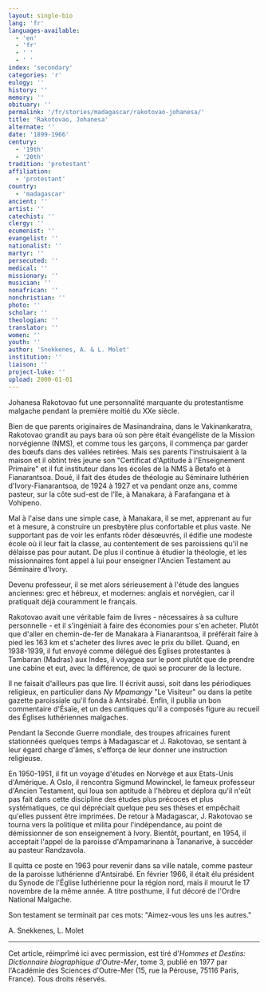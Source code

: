 ```yaml
---
layout: single-bio
lang: 'fr'
languages-available:
  - 'en'
  - 'fr'
  - ' '
  - ' '
index: 'secondary'
categories: 'r'
eulogy: ''
history: ''
memory: ''
obituary: ''
permalink: '/fr/stories/madagascar/rakotovao-johanesa/'
title: 'Rakotovao, Johanesa'
alternate: ''
date: '1899-1966'
century:
  - '19th'
  - '20th'
tradition: 'protestant'
affiliation:
  - 'protestant'
country:
  - 'madagascar'
ancient: ''
artist: ''
catechist: ''
clergy: ''
ecumenist: ''
evangelist: ''
nationalist: ''
martyr: ''
persecuted: ''
medical: ''
missionary: ''
musician: ''
nonafrican: ''
nonchristian: ''
photo: ''
scholar: ''
theologian: ''
translator: ''
women: ''
youth: ''
author: 'Snekkenes, A. & L. Molet'
institution: ''
liaison: ''
project-luke: ''
upload: 2000-01-01
---
```



Johanesa Rakotovao fut une personnalité marquante du protestantisme malgache pendant la première moitié du XXe siècle.

Bien de que parents originaires de Masinandraina, dans le Vakinankaratra, Rakotovao grandit au pays bara où son père était évangéliste de la Mission norvégienne (NMS), et comme tous les garçons, il commença par garder des bœufs dans des vallées retirées. Mais ses parents l'instruisaient à la maison et il obtint très jeune son "Certificat d'Aptitude à l'Enseignement Primaire" et il fut instituteur dans les écoles de la NMS à Betafo et à Fianarantsoa. Doué, il fait des études de théologie au Séminaire luthérien d'Ivory-Fianarantsoa, de 1924 à 1927 et va pendant onze ans, comme pasteur, sur la côte sud-est de l'île, à Manakara, à Farafangana et à Vohipeno.

Mal à l'aise dans une simple case, à Manakara, il se met, apprenant au fur et à mesure, à construire un presbytère plus confortable et plus vaste. Ne supportant pas de voir les enfants rôder désœuvrés, il édifie une modeste école où il leur fait la classe, au contentement de ses paroissiens qu'il ne délaisse pas pour autant. De plus il continue à étudier la théologie, et les missionnaires font appel à lui pour enseigner l'Ancien Testament au Séminaire d'Ivory.

Devenu professeur, il se met alors sérieusement à l'étude des langues anciennes: grec et hébreux, et modernes: anglais et norvégien, car il pratiquait déjà couramment le français.

Rakotovao avait une véritable faim de livres - nécessaires à sa culture personnelle - et il s'ingéniait à faire des économies pour s'en acheter. Plutôt que d'aller en chemin-de-fer de Manakara à Fianarantsoa, il préférait faire à pied les 163 km et s'acheter des livres avec le prix du billet. Quand, en 1938-1939, il fut envoyé comme délégué des Églises protestantes à Tambaran (Madras) aux Indes, il voyagea sur le pont plutôt que de prendre une cabine et eut, avec la différence, de quoi se procurer de la lecture.

Il ne faisait d'ailleurs pas que lire. Il écrivit aussi, soit dans les périodiques religieux, en particulier dans *Ny Mpamangy* "Le Visiteur" ou dans la petite gazette paroissiale qu'il fonda à Antsirabé. Enfin, il publia un bon commentaire d'Ésaïe, et un des cantiques qu'il a composés figure au recueil des Églises luthériennes malgaches.

Pendant la Seconde Guerre mondiale, des troupes africaines furent stationnées quelques temps à Madagascar et J. Rakotovao, se sentant à leur égard charge d'âmes, s'efforça de leur donner une instruction religieuse.

En 1950-1951, il fit un voyage d'études en Norvège et aux Etats-Unis d'Amérique. A Oslo, il rencontra Sigmund Mowinckel, le fameux professeur d'Ancien Testament, qui loua son aptitude à l'hébreu et déplora qu'il n'eût pas fait dans cette discipline des études plus précoces et plus systématiques, ce qui dépréciait quelque peu ses thèses et empêchait qu'elles pussent être imprimées.
De retour à Madagascar, J. Rakotovao se tourna vers la politique et milita pour l'indépendance, au point de démissionner de son enseignement à Ivory. Bientôt, pourtant, en 1954, il acceptait l'appel de la paroisse d'Ampamarinana à Tananarive, à succéder au pasteur Randzavola.

Il quitta ce poste en 1963 pour revenir dans sa ville natale, comme pasteur de la paroisse luthérienne d'Antsirabé. En février 1966, il était élu président du Synode de l'Église luthérienne pour la région nord, mais il mourut le 17 novembre de la même année. A titre posthume, il fut décoré de l'Ordre National Malgache.

Son testament se terminait par ces mots: "Aimez-vous les uns les autres."

A. Snekkenes, L. Molet

---

Cet article, réimprîmé ici avec permission, est tiré d'*Hommes et Destins: Dictionnaire biographique d'Outre-Mer*, tome 3, publié en 1977 par l'Académie des Sciences d'Outre-Mer (15, rue la Pérouse, 75116 Paris, France). Tous droits réservés.